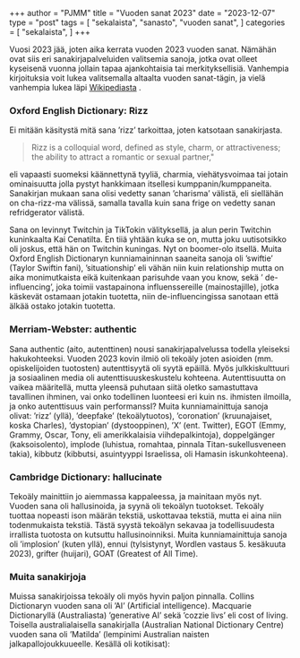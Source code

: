 +++
author = "PJMM"
title = "Vuoden sanat 2023"
date = "2023-12-07"
type = "post"
tags = [
    "sekalaista",
    "sanasto",
    "vuoden sanat",
    ]
categories = [
    "sekalaista",
]
+++

Vuosi 2023 jää, joten aika kerrata vuoden 2023 vuoden sanat. Nämähän ovat siis eri sanakirjapalveluiden valitsemia sanoja, jotka ovat olleet kyseisenä vuonna jollain tapaa ajankohtaisia tai merkityksellisiä. Vanhempia kirjoituksia voit lukea valitsemalla altaalta vuoden sanat-tägin, ja vielä vanhempia lukea läpi [Wikipediasta](https://en.wikipedia.org/wiki/Word_of_the_year)
. 

### Oxford English Dictionary: Rizz
Ei mitään käsitystä mitä sana ’rizz’ tarkoittaa, joten katsotaan sanakirjasta.
>Rizz is a colloquial word, defined as style, charm, or attractiveness; the ability to attract a romantic or sexual partner,"

eli vapaasti suomeksi käännettynä tyyliä, charmia, viehätysvoimaa tai jotain ominaisuutta jolla pystyt hankkimaan itsellesi kumppanin/kumppaneita. 
Sanakirjan mukaan sana olisi vedetty sanan ’charisma’ välistä, eli siellähän on cha-rizz-ma välissä, samalla tavalla kuin sana frige on vedetty sanan refridgerator välistä.

Sana on levinnyt Twitchin ja TikTokin välityksellä, ja alun perin Twitchin kuninkaalta Kai Cenatilta. En tiiä yhtään kuka se on,  mutta joku uutisotsikko oli joskus, että hän on Twitchin kuningas. Nyt on boomer-olo itsellä. 
Muita Oxford English Dictionaryn kunniamaininnan saaneita sanoja oli ’swiftie’ (Taylor Swiftin fani), ’situationship’ eli vähän niin kuin relationship mutta on aika monimutkaista eikä kuitenkaan parisuhde vaan you know, sekä ’ de-influencing’, joka toimii vastapainona influenssereille (mainostajille), jotka käskevät ostamaan jotakin tuotetta, niin de-influencingissa sanotaan että älkää ostako jotakin tuotetta. 

### Merriam-Webster: authentic
Sana authentic (aito, autenttinen) nousi sanakirjapalvelussa todella yleiseksi hakukohteeksi. Vuoden 2023 kovin ilmiö oli tekoäly joten asioiden (mm. opiskelijoiden tuotosten) autenttisyytä oli syytä epäillä. Myös julkkiskulttuuri ja sosiaalinen media oli autenttisuuskeskustelu kohteena. 
Autenttisuutta on vaikea määritellä, mutta yleensä puhutaan siitä oletko samastuttava tavallinen ihminen, vai onko todellinen luonteesi eri kuin ns. ihmisten ilmoilla, ja onko autenttisuus vain performanssI?
Muita kunniamainittuja sanoja olivat: ’rizz’ (yllä), ’deepfake’ (tekoälytuotos), ’coronation’ (kruunajaiset, koska Charles), ’dystopian’ (dystooppinen), ’X’ (ent. Twitter), EGOT (Emmy, Grammy, Oscar, Tony, eli amerikkalaisia viihdepalkintoja), doppelgänger (kaksoisolento), implode (luhistua, romahtaa, pinnala Titan-sukellusveneen takia), kibbutz (kibbutsi, asuintyyppi Israelissa, oli Hamasin iskunkohteena). 

### Cambridge Dictionary: hallucinate
Tekoäly mainittiin jo aiemmassa kappaleessa, ja mainitaan myös nyt. Vuoden sana oli hallusinoida, ja syynä oli tekoälyn tuotokset. Tekoäly tuottaa nopeasti ison määrän tekstiä, uskottavaa tekstiä, mutta ei aina niin todenmukaista tekstiä. Tästä syystä tekoälyn sekavaa ja todellisuudesta irrallista tuotosta on kutsuttu hallusinoinniksi. 
Muita kunniamainittuja sanoja oli ’implosion’ (kuten yllä), ennui (tylsistynyt, Wordlen vastaus 5. kesäkuuta 2023), grifter (huijari), GOAT (Greatest of All Time).

### Muita sanakirjoja
Muissa sanakirjoissa tekoäly oli myös hyvin paljon pinnalla. Collins Dictionaryn vuoden sana oli ’AI’ (Artificial intelligence). Macquarie Dictionaryllä (Australiasta) ’generative AI’ sekä ’cozzie livs’ eli cost of living. Toisella australialaisella sanakirjalla (Australian National Dictionary Centre) vuoden sana oli ’Matilda’ (lempinimi Australian naisten jalkapallojoukkuueelle. Kesällä oli kotikisat):
